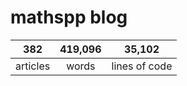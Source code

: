 # mathspp blog

<table class="stats-table">
    <thead>
        <tr>
            <th style="text-align: center;">382</th>
            <th style="text-align: center;">419,096</th>
            <th style="text-align: center;">35,102</th>
        </tr>
    </thead>
    <tbody>
        <tr>
            <td style="text-align: center;">articles</td>
            <td style="text-align: center;">words</td>
            <td style="text-align: center;">lines of code</td>
        </tr>
    </tbody>
</table>